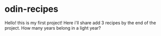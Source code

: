 # odin-recipes
Hello! this is my first project!
Here i'll share add 3 recipes by the end of the project.
How many years belong in a light year?